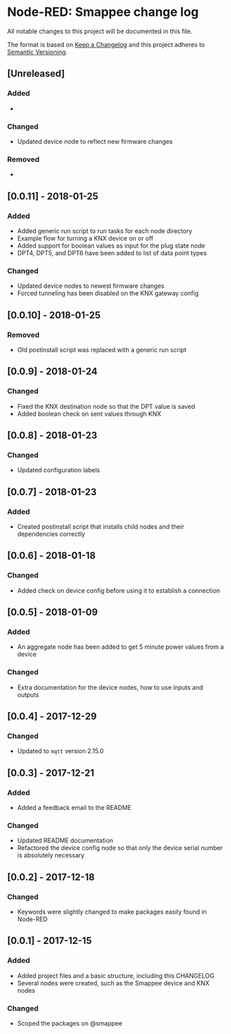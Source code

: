 # Node-RED: Smappee change log

All notable changes to this project will be documented in this file.

The format is based on [Keep a Changelog](http://keepachangelog.com/en/1.0.0/)
and this project adheres to [Semantic Versioning](http://semver.org/spec/v2.0.0.html).

## [Unreleased]

### Added

- 
  
### Changed

- Updated device node to reflect new firmware changes

### Removed

- 

## [0.0.11] - 2018-01-25

### Added

- Added generic run script to run tasks for each node directory
- Example flow for turning a KNX device on or off
- Added support for boolean values as input for the plug state node
- DPT4, DPT5, and DPT6 have been added to list of data point types
  
### Changed

- Updated device nodes to newest firmware changes
- Forced tunneling has been disabled on the KNX gateway config

## [0.0.10] - 2018-01-25

### Removed

- Old postinstall script was replaced with a generic run script

## [0.0.9] - 2018-01-24

### Changed

- Fixed the KNX destination node so that the DPT value is saved
- Added boolean check on sent values through KNX

## [0.0.8] - 2018-01-23

### Changed

- Updated configuration labels

## [0.0.7] - 2018-01-23

### Added

- Created postinstall script that installs child nodes and their dependencies correctly

## [0.0.6] - 2018-01-18

### Changed

- Added check on device config before using it to establish a connection

## [0.0.5] - 2018-01-09

### Added

- An aggregate node has been added to get 5 minute power values from a device
  
### Changed

- Extra documentation for the device nodes, how to use inputs and outputs

## [0.0.4] - 2017-12-29

### Changed

- Updated to `mqtt` version 2.15.0

## [0.0.3] - 2017-12-21

### Added

- Added a feedback email to the README
  
### Changed

- Updated README documentation
- Refactored the device config node so that only the device serial number is absolutely necessary

## [0.0.2] - 2017-12-18

### Changed

- Keywords were slightly changed to make packages easily found in Node-RED

## [0.0.1] - 2017-12-15

### Added

- Added project files and a basic structure, including this CHANGELOG
- Several nodes were created, such as the Smappee device and KNX nodes

### Changed

- Scoped the packages on @smappee
